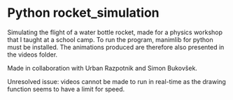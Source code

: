 # Python rocket_simulation

Simulating the flight of a water bottle rocket, made for a physics workshop that I taught at a school camp. To run the program, manimlib for python must be installed. The animations produced are therefore also presented in the videos folder.

Made in collaboration with Urban Razpotnik and Simon Bukovšek.

Unresolved issue: videos cannot be made to run in real-time as the drawing function seems to have a limit for speed.
